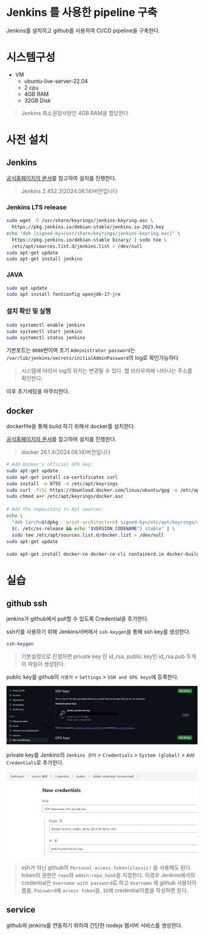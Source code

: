 # Jenkins 를 사용한 pipeline 구축

Jenkins를 설치하고 github를 사용하여 CI/CD pipeline을 구축한다.

# 시스템구성

- VM
	- ubuntu-live-server-22.04
	- 2 cpu
	- 4GB RAM
	- 32GB Disk
	
> Jenkins 최소권장사양인 4GB RAM을 할당한다

# 사전 설치

## Jenkins

[공식홈페이지의 문서](https://www.jenkins.io/doc/book/installing/linux/#debianubuntu)를 참고하여 설치를 진행한다.

> Jenkins 2.452.2(2024.06.14)버전입니다

### Jenkins LTS release

```sh
sudo wget -O /usr/share/keyrings/jenkins-keyring.asc \
  https://pkg.jenkins.io/debian-stable/jenkins.io-2023.key
echo "deb [signed-by=/usr/share/keyrings/jenkins-keyring.asc]" \
  https://pkg.jenkins.io/debian-stable binary/ | sudo tee \
  /etc/apt/sources.list.d/jenkins.list > /dev/null
sudo apt-get update
sudo apt-get install jenkins
```

### JAVA

```sh
sudo apt update
sudo apt install fontconfig openjdk-17-jre
```

### 설치 확인 및 실행

```sh
sudo systemctl enable jenkins
sudo systemctl start jenkins
sudo systemctl status jenkins
```

기본포트는 `8080`번이며 초기 `Administrator password`는 `/var/lib/jenkins/secrets/initialAdminPassword`의 log로 확인가능하다

> 시스템에 따라서 log의 위치는 변경될 수 있다.
> 웹 브라우저에 나타나는 주소를 확인한다.

이후 초기세팅을 마무리한다.

## docker

dockerfile을 통해 build 하기 위해서 docker를 설치한다.

[공식홈페이지의 문서](https://docs.docker.com/engine/install/ubuntu/)를 참고하여 설치를 진행한다.

> docker 26.1.4(2024.06.14)버전입니다

```sh
# Add Docker's official GPG key:
sudo apt-get update
sudo apt-get install ca-certificates curl
sudo install -m 0755 -d /etc/apt/keyrings
sudo curl -fsSL https://download.docker.com/linux/ubuntu/gpg -o /etc/apt/keyrings/docker.asc
sudo chmod a+r /etc/apt/keyrings/docker.asc

# Add the repository to Apt sources:
echo \
  "deb [arch=$(dpkg --print-architecture) signed-by=/etc/apt/keyrings/docker.asc] https://download.docker.com/linux/ubuntu \
  $(. /etc/os-release && echo "$VERSION_CODENAME") stable" | \
  sudo tee /etc/apt/sources.list.d/docker.list > /dev/null
sudo apt-get update

sudo apt-get install docker-ce docker-ce-cli containerd.io docker-buildx-plugin docker-compose-plugin
```

# 실습

## github ssh

jenkins가 github에서 pull할 수 있도록 Credential을 추가한다.

ssh키를 사용하기 위해 Jenkins서버에서 `ssh-keygen`을 통해 ssh key를 생성한다.

```sh
ssh-keygen
```

> 기본설정으로 진행하면 private key 인 id_rsa, public key인 id_rsa.pub 두개의 파일이 생성된다.

public key를 github의 `사용자` > `Settings` > `SSH and GPG keys`에 등록한다.

![github ssh key 등록](./github_ssh_key.jpg)

private key를 Jenkins의 `Jenkins 관리` > `Credentials` > `System (global)` > `Add Credentials`로 추가한다.

![jenkins ssh key 등록](./jenkins_ssh_key.JPG)

> ssh가 아닌 github의 `Personal access token(classic)` 을 사용해도 된다.
> token의 권한은 `repo`와 `admin:repo_hook`을 지정한다.
> 이경우 Jenkins에서의 credential은 `Username with password`로 하고 `Username` 에 github 사용자이름을, `Password`에 `access token`을, `ID`에 credential이름을 작성하면 된다.

## service

github와 jenkins를 연동하기 위하여 간단한 nodejs 웹서버 서비스를 생성한다.

